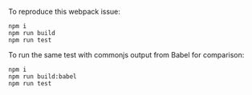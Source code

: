 To reproduce this webpack issue:

```
npm i
npm run build
npm run test
```

To run the same test with commonjs output from Babel for comparison:
```
npm i
npm run build:babel
npm run test
```